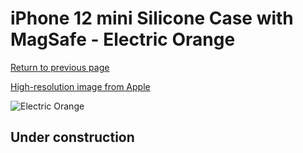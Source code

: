 # iPhone 12 mini Silicone Case with MagSafe - Electric Orange

[Return to previous page](/iphone_12)

[High-resolution image from Apple](https://store.storeimages.cdn-apple.com/8756/as-images.apple.com/is/MKTN3?wid=4500&hei=4500&fmt=png)

<div style="width: 512px"><img src="/almost_uncompressed/MKTN3.webp" alt="Electric Orange"></div>

## Under construction
